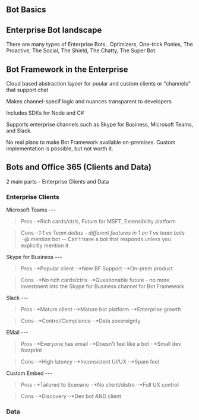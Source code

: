 ## Bot Basics

## Enterprise Bot landscape

There are many types of Enterprise Bots.. Optimizers, One-trick Ponies, The Proactive, The Social, The Shield, The Chatty, The Super Bot.

## Bot Framework in the Enterprise

Cloud based abstraction layoer for poular and custom clients or "channels" that support chat

Makes channel-specif logic and nuances transparent to developers

Includes SDKs for Node and C#

Supports enterprise channels such as Skype for Business, Microsoft Teams, and Slack.

No real plans to make Bot Framework available on-premises. Custom implementation is possible, but not worth it.

## Bots and Office 365 (Clients and Data)

2 main parts - Enterprise Clients and Data

### Enterprise Clients

Microsoft Teams ---

>Pros
⋅⋅*Rich cards/ctrls, Future for MSFT, Extensibility platform 

>Cons
⋅⋅*1:1 vs Team deltas - different features in 1 on 1 vs team bots
⋅⋅*@ mention bot -- Can't have a bot that responds unless you explicitly mention it

Skype for Business --- 

>Pros
⋅⋅*Popular client
⋅⋅*New BF Support
⋅⋅*On-prem product

>Cons
⋅⋅*No rich cards/ctrls
⋅⋅*Questionable future - no more investment into the Skype for Business channel for Bot Framework


Slack ---

>Pros
⋅⋅*Mature client
⋅⋅*Mature bot platform
⋅⋅*Enterprise growth

>Cons
⋅⋅*Control/Compliance
⋅⋅*Data sovereignty 

EMail ---

>Pros
⋅⋅*Everyone has email
⋅⋅*Doesn't feel like a bot
⋅⋅*Small dev footprint

>Cons
⋅⋅*High latency
⋅⋅*Inconsistent UI/UX
⋅⋅*Spam feel


Custom Embed ---

>Pros
⋅⋅*Tailored to Scenario
⋅⋅*No client/distro
⋅⋅*Full UX control

>Cons
⋅⋅*Discovery
⋅⋅*Dev bot AND client

### Data